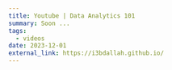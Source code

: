 ```yaml
---
title: Youtube | Data Analytics 101
summary: Soon ...
tags:
  - videos
date: 2023-12-01
external_link: https://i3bdallah.github.io/
---
```

